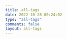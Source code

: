 ```yaml
---
title: all-tags
date: 2022-10-28 00:24:02
type: "all-tags"
comments: false
layout: all-tags
---
```

